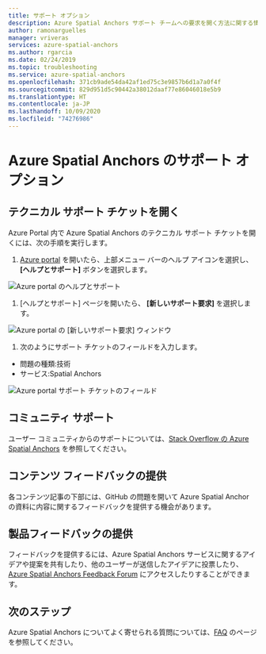 ```yaml
---
title: サポート オプション
description: Azure Spatial Anchors サポート チームへの要求を開く方法に関する情報。
author: ramonarguelles
manager: vriveras
services: azure-spatial-anchors
ms.author: rgarcia
ms.date: 02/24/2019
ms.topic: troubleshooting
ms.service: azure-spatial-anchors
ms.openlocfilehash: 371cb9ade54da42af1ed75c3e9857b6d1a7a0f4f
ms.sourcegitcommit: 829d951d5c90442a38012daaf77e86046018e5b9
ms.translationtype: HT
ms.contentlocale: ja-JP
ms.lasthandoff: 10/09/2020
ms.locfileid: "74276986"
---
```

# <a name="azure-spatial-anchors-support-options"></a>Azure Spatial Anchors のサポート オプション

## <a name="open-a-tech-support-ticket"></a>テクニカル サポート チケットを開く

Azure Portal 内で Azure Spatial Anchors のテクニカル サポート チケットを開くには、次の手順を実行します。

1. [Azure portal](https://azure.microsoft.com/account/) を開いたら、上部メニュー バーのヘルプ アイコンを選択し、 **[ヘルプとサポート]** ボタンを選択します。

![Azure portal のヘルプとサポート](./media/spatial-anchor-support.png)

1. [ヘルプとサポート] ページを開いたら、 **[新しいサポート要求]** を選択します。

![Azure portal の [新しいサポート要求] ウィンドウ](./media/spatial-anchor-support2.png)

1. 次のようにサポート チケットのフィールドを入力します。

- 問題の種類:技術
- サービス:Spatial Anchors

![Azure portal サポート チケットのフィールド](./media/spatial-anchor-support3.png)

## <a name="community-support"></a>コミュニティ サポート

ユーザー コミュニティからのサポートについては、[Stack Overflow の Azure Spatial Anchors](https://stackoverflow.com/questions/tagged/azure-spatial-anchors) を参照してください。

## <a name="provide-content-feedback"></a>コンテンツ フィードバックの提供

各コンテンツ記事の下部には、GitHub の問題を開いて Azure Spatial Anchor の資料に内容に関するフィードバックを提供する機会があります。

## <a name="provide-product-feedback"></a>製品フィードバックの提供

フィードバックを提供するには、Azure Spatial Anchors サービスに関するアイデアや提案を共有したり、他のユーザーが送信したアイデアに投票したり、[Azure Spatial Anchors Feedback Forum](https://feedback.azure.com/forums/919252-azure-spatial-anchors) にアクセスしたりすることができます。

## <a name="next-steps"></a>次のステップ

Azure Spatial Anchors についてよく寄せられる質問については、[FAQ](spatial-anchor-faq.md) のページを参照してください。
